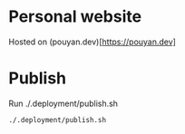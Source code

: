 # Personal website
Hosted on (pouyan.dev)[https://pouyan.dev]

# Publish
Run ./.deployment/publish.sh
```bash
./.deployment/publish.sh
```
